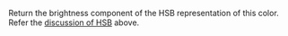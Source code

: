 Return the brightness component of the HSB representation of this color. Refer the [discussion of HSB](#HSB) above.
